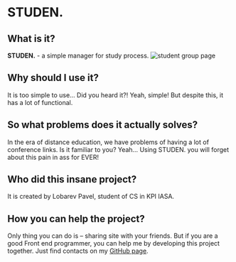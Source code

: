 # STUDEN.

## What is it?

**STUDEN.** - a simple manager for study process.
![student group page](https://lh3.googleusercontent.com/tWeM-7WFfvviewspVpgcXRx6sSwqyFTnZJ5BW-Rl3194r4aSEKp6M5I_AP9d1BdcmLS8NNaKDFVQsE5d333a=w3072-h1760)

## Why should I use it?

It is too simple to use… Did you heard it?! Yeah, simple! But
despite this, it has a lot of functional.

## So what problems does it actually solves?

In the era of distance education, we have problems of having a
lot of conference links. Is it familiar to you? Yeah… Using
STUDEN. you will forget about this pain in ass for EVER!

## Who did this insane project?

It is created by Lobarev Pavel, student of CS in KPI IASA.

## How you can help the project?

Only thing you can do is – sharing site with your friends. But
if you are a good Front end programmer, you can help me by
developing this project together. Just find contacts on my
[GitHub page](https://github.com/OZIOisgood).
